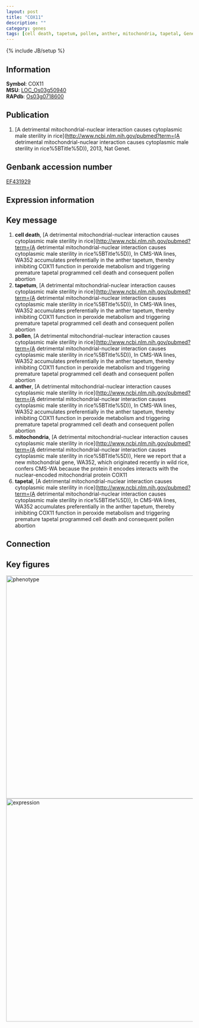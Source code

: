 ```yaml
---
layout: post
title: "COX11"
description: ""
category: genes
tags: [cell death, tapetum, pollen, anther, mitochondria, tapetal, Gene]
---
```

{% include JB/setup %}

## Information
__Symbol__: COX11  
__MSU__: [LOC_Os03g50940](http://rice.plantbiology.msu.edu/cgi-bin/ORF_infopage.cgi?orf=LOC_Os03g50940)  
__RAPdb__: [Os03g0718600](http://rapdb.dna.affrc.go.jp/viewer/gbrowse_details/irgsp1?name=Os03g0718600)  

## Publication
1. [A detrimental mitochondrial-nuclear interaction causes cytoplasmic male sterility in rice](http://www.ncbi.nlm.nih.gov/pubmed?term=(A detrimental mitochondrial-nuclear interaction causes cytoplasmic male sterility in rice%5BTitle%5D)), 2013, Nat Genet.

## Genbank accession number
[EF431929](http://www.ncbi.nlm.nih.gov/nuccore/EF431929)

## Expression information

## Key message
1. __cell death__, [A detrimental mitochondrial-nuclear interaction causes cytoplasmic male sterility in rice](http://www.ncbi.nlm.nih.gov/pubmed?term=(A detrimental mitochondrial-nuclear interaction causes cytoplasmic male sterility in rice%5BTitle%5D)),  In CMS-WA lines, WA352 accumulates preferentially in the anther tapetum, thereby inhibiting COX11 function in peroxide metabolism and triggering premature tapetal programmed cell death and consequent pollen abortion
2. __tapetum__, [A detrimental mitochondrial-nuclear interaction causes cytoplasmic male sterility in rice](http://www.ncbi.nlm.nih.gov/pubmed?term=(A detrimental mitochondrial-nuclear interaction causes cytoplasmic male sterility in rice%5BTitle%5D)),  In CMS-WA lines, WA352 accumulates preferentially in the anther tapetum, thereby inhibiting COX11 function in peroxide metabolism and triggering premature tapetal programmed cell death and consequent pollen abortion
3. __pollen__, [A detrimental mitochondrial-nuclear interaction causes cytoplasmic male sterility in rice](http://www.ncbi.nlm.nih.gov/pubmed?term=(A detrimental mitochondrial-nuclear interaction causes cytoplasmic male sterility in rice%5BTitle%5D)),  In CMS-WA lines, WA352 accumulates preferentially in the anther tapetum, thereby inhibiting COX11 function in peroxide metabolism and triggering premature tapetal programmed cell death and consequent pollen abortion
4. __anther__, [A detrimental mitochondrial-nuclear interaction causes cytoplasmic male sterility in rice](http://www.ncbi.nlm.nih.gov/pubmed?term=(A detrimental mitochondrial-nuclear interaction causes cytoplasmic male sterility in rice%5BTitle%5D)),  In CMS-WA lines, WA352 accumulates preferentially in the anther tapetum, thereby inhibiting COX11 function in peroxide metabolism and triggering premature tapetal programmed cell death and consequent pollen abortion
5. __mitochondria__, [A detrimental mitochondrial-nuclear interaction causes cytoplasmic male sterility in rice](http://www.ncbi.nlm.nih.gov/pubmed?term=(A detrimental mitochondrial-nuclear interaction causes cytoplasmic male sterility in rice%5BTitle%5D)),  Here we report that a new mitochondrial gene, WA352, which originated recently in wild rice, confers CMS-WA because the protein it encodes interacts with the nuclear-encoded mitochondrial protein COX11
6. __tapetal__, [A detrimental mitochondrial-nuclear interaction causes cytoplasmic male sterility in rice](http://www.ncbi.nlm.nih.gov/pubmed?term=(A detrimental mitochondrial-nuclear interaction causes cytoplasmic male sterility in rice%5BTitle%5D)),  In CMS-WA lines, WA352 accumulates preferentially in the anther tapetum, thereby inhibiting COX11 function in peroxide metabolism and triggering premature tapetal programmed cell death and consequent pollen abortion

## Connection

## Key figures
<img src="http://ricencode.github.io/images/COX11.pheno.png" alt="phenotype"  style="width: 600px;"/>

<img src="http://ricencode.github.io/images/COX11.exp.png" alt="expression"  style="width: 600px;"/>


